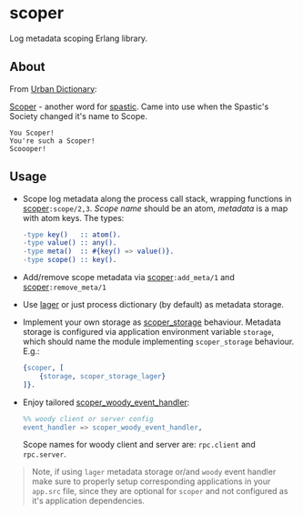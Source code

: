 # scoper

Log metadata scoping Erlang library.

## About
From [Urban Dictionary](http://www.urbandictionary.com):

[Scoper](http://www.urbandictionary.com/define.php?term=Scoper) - another word for [spastic](http://www.urbandictionary.com/define.php?term=spastic). Came into use when the Spastic's Society changed it's name to Scope.

```
You Scoper!
You're such a Scoper!
Scoooper!
```

## Usage
* Scope log metadata along the process call stack, wrapping functions in [scoper](src/scoper.erl)`:scope/2,3`. _Scope name_ should be an atom, _metadata_ is a map with atom keys. The types:

    ```erlang
    -type key()   :: atom().
    -type value() :: any().
    -type meta()  :: #{key() => value()}.
    -type scope() :: key().
    ```

* Add/remove scope metadata via [scoper](src/scoper.erl)`:add_meta/1` and [scoper](src/scoper.erl)`:remove_meta/1`
* Use [lager](https://github.com/erlang-lager/lager) or just process dictionary (by default) as metadata storage.
* Implement your own storage as [scoper_storage](src/scoper_storage.erl) behaviour. Metadata storage is configured via application environment variable `storage`, which should name the module implementing `scoper_storage` behaviour. E.g.:

    ```erlang
    {scoper, [
        {storage, scoper_storage_lager}
    ]}.
    ```

* Enjoy tailored [scoper_woody_event_handler](src/scoper_woody_event_handler.erl):

    ```erlang
    %% woody client or server config
    event_handler => scoper_woody_event_handler,
    ```
    Scope names for woody client and server are: `rpc.client` and `rpc.server`.

> Note, if using `lager` metadata storage or/and `woody` event handler make sure to properly setup corresponding applications in your `app.src` file, since they are optional for `scoper` and not configured as it's application dependencies.
